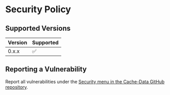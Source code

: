 # Security Policy

## Supported Versions

| Version | Supported          |
| ------- | ------------------ |
| 0.x.x   | :white_check_mark: |

## Reporting a Vulnerability

Report all vulnerabilities under the [Security menu in the Cache-Data GitHub repository](https://github.com/63klabs/atlantis-cfn-configuration-repo-for-serverless-deployments/security/advisories).

